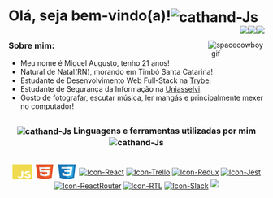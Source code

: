 
<div display="inline_block"> 
  <h1>Olá, seja bem-vindo(a)!<img align="center" alt="cathand-Js" height="30" width="40" src="https://user-images.githubusercontent.com/100048908/212252636-1d20ada1-aa24-4fc5-b36c-67c1d694fd89.gif">                                    
  <a href="https://www.instagram.com/miguelazuos/" target="_blank"><img align="right" src="https://img.shields.io/badge/-Instagram-%23E4405F?style=for-the-badge&logo=instagram&logoColor=white" target="_blank"></a>
  <a href = "mailto:miguelazuoss@gmail.com"><img align="right" src="https://img.shields.io/badge/-Gmail-%23333?style=for-the-badge&logo=gmail&logoColor=white" target="_blank"></a>
  <a href="https://www.linkedin.com/in/miguel-augusto-3319b9227/" target="_blank"><img align="right" src="https://img.shields.io/badge/-LinkedIn-%230077B5?style=for-the-badge&logo=linkedin&logoColor=white" target="_blank"></a>  </h1>  
  
</div>


##
<img src="https://user-images.githubusercontent.com/100048908/212252997-ef39ac53-20e6-4e6e-955f-3840292d3ca9.gif" alt="spacecowboy-gif" width="22%" align="right" />

### Sobre mim:

  <ul> 
    <li> Meu nome é Miguel Augusto, tenho 21 anos!</li>
    <li> Natural de Natal(RN), morando em Timbó Santa Catarina!</li>
    <li> Estudante de Desenvolvimento Web Full-Stack na <a href="https://www.betrybe.com/">Trybe</a>.</li>
    <li> Estudante de Segurança da Informação na <a href="https://portal.uniasselvi.com.br/?gclid=Cj0KCQiA_P6dBhD1ARIsAAGI7HAj4aBX-2B99VyJqnRKrxzQDuaXlfB0RjlK-hRqPrD7NJfzG60VLogaApFREALw_wcB#!">Uniasselvi</a>.</li>
  <li> Gosto de fotografar, escutar música, ler mangás e principalmente mexer no computador!</li>
  </ul>
  
  ##
  ##
  ### <div align="center"><img align="center" alt="cathand-Js" height="30" width="40" src="https://user-images.githubusercontent.com/100048908/212257023-dbcc204f-48f7-4e65-8334-8feb3410051e.gif"> Linguagens e ferramentas utilizadas por mim<img align="center" alt="cathand-Js" height="30" width="40" src="https://user-images.githubusercontent.com/100048908/212256291-8cbd5002-9efd-4413-a828-174b30769b34.gif"> </div>
  <div style="display: inline_block" align="center"><br>
   <a href="https://www.google.com/search?q=javascript">
     <img align="center" alt="Icon-Js" height="30" width="40"
      src="https://raw.githubusercontent.com/devicons/devicon/master/icons/javascript/javascript-plain.svg"></a>
   <a href="https://www.google.com/search?q=html">
     <img align="center" alt="Icon-HTML" height="30" width="40"
      src="https://raw.githubusercontent.com/devicons/devicon/master/icons/html5/html5-original.svg"></a>
   <a href="https://www.google.com/search?q=css">
      <img align="center" alt="Icon-CSS" height="30" width="40"
       src="https://raw.githubusercontent.com/devicons/devicon/master/icons/css3/css3-original.svg"></a>
   <a href="https://www.google.com/search?q=react">
      <img align="center" alt="Icon-React" height="30" width="40"
       src="https://cdn.jsdelivr.net/gh/devicons/devicon/icons/react/react-original.svg" /></a>
   <a href="https://www.google.com/search?q=trello">
     <img align="center" alt="Icon-Trello" height="30" width="40"
      src="https://cdn.jsdelivr.net/gh/devicons/devicon/icons/trello/trello-plain.svg" ></a>
   <a href="https://www.google.com/search?q=redux">
      <img align="center" alt="Icon-Redux" height="30" width="40"
       src="https://cdn.jsdelivr.net/gh/devicons/devicon/icons/redux/redux-original.svg" /></a>
  <a href="https://www.google.com/search?q=jest">
     <img align="center" alt="Icon-Jest" height="30" width="40"
      src="https://cdn.jsdelivr.net/gh/devicons/devicon/icons/jest/jest-plain.svg"></a>
   <a href="https://www.google.com/search?q=reactrouter">
     <img align="center" alt="Icon-ReactRouter" height="30" width="40"
      src="https://reactrouter.com/_brand/react-router-mark-color.png"></a>
   <a href="https://www.google.com/search?q=react+testing+libray">
     <img align="center" alt="Icon-RTL" height="30" width="40"
      src="https://api.iconify.design/logos/testing-library.svg"></a>
   <a href="https://www.google.com/search?q=slack">
     <img align="center" alt="Icon-Slack" height="30" width="40"
      src="https://cdn.jsdelivr.net/gh/devicons/devicon/icons/slack/slack-original.svg" ></a>
    <a href="https://github.com/miguelazuoss">
    <img src="https://github-readme-activity-graph.cyclic.app/graph?username=miguelazuoss&bg_color=0d1117&color=02e8d9&line=3fa6d9&point=403d3d&area=true&hide_border=true" />
</a>
  </div>
 </div>
<!--
**miguelazuoss/miguelazuoss** is a ✨ _special_ ✨ repository because its `README.md` (this file) appears on your GitHub profile.

Here are some ideas to get you started:

- 🔭 I’m currently working on ...
- 🌱 I’m currently learning ...
- 👯 I’m looking to collaborate on ...
- 🤔 I’m looking for help with ...
- 💬 Ask me about ...
- 📫 How to reach me: ...
- 😄 Pronouns: ...
- ⚡ Fun fact: ...
-->
